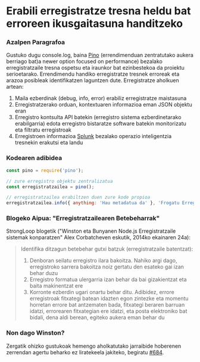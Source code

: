 # Erabili erregistratze tresna heldu bat erroreen ikusgaitasuna handitzeko

### Azalpen Paragrafoa

Gustuko dugu console.log, baina [Pino][pino] (errendimenduan zentratutako aukera berriago bat)a newer option focused on performance) bezalako erregistratzaile tresna ospetsu eta iraunkor bat ezinbestekoa da proiektu serioetarako.
Errendimendu handiko erregistratze tresnek erroreak eta arazoa posibleak identifikatzen laguntzen dute. Erregistratze aholkuen artean:

1. Maila ezberdinak (debug, info, error) erabiliz erregistratze maistasuna
2. Erregistratzerako orduan, kontextuaren informazioa eman JSON objektu eran
3. Erregistro kontsulta API batekin (erregistro sistema ezberdinetarako erabilgarria) edota erregistro bistaratze software batekin monitorizatu eta filtratu erregistroak
4. Erregistroen informazioa [Splunk][splunk] bezalako operazio inteligentzia tresnekin erakutsi eta landu

[pino]: https://www.npmjs.com/package/pino
[splunk]: https://www.splunk.com/

### Kodearen adibidea

```JavaScript
const pino = require('pino');

// zure erregistro objektu zentralizatua
const erregistratzailea = pino();

// erregistratzailea erabiltzen duen zure kode propioa
erregistratzailea.info({ anything: 'Hau metadatua da' }, 'Frogatu Erregistro Mezua %s parametroren batekin', 'parametroren bat');
```

### Blogeko Aipua: "Erregistratzailearen Betebeharrak"

StrongLoop blogetik ("Winston eta Bunyanen Node.js Erregistratzaile sistemak konparatzen" Alex Corbatcheven eskutik, 2014ko ekainaren 24a):

> Identifika ditzagun betebehar gutxi batzuk (erregistratzaile batentzat):
>
> 1. Denboran seilatu erregistro ilara bakoitza. Nahiko argi dago, erregistroko sarrera bakoitza noiz gertatu den esateko gai izan behar duzu
> 2. Erregistro formatua ulergarria izan behar da bai gizakientzat eta baita makinentzat ere
> 3. Korronte ezberdin ugari onartu behar ditu. Adibidez, errore erregistroak fitxategi batean idazten egon zintezke eta momentu horretan errore bat antzematen bada, fitxategi beraren barruan idatzi, errorearen fitxategian ere idatzi, eta posta elektroniko bat bidali, dena aldi berean, egiteko aukera eman behar du

### Non dago Winston?

Zergatik ohizko gustukoak hemengo aholkatutako jarraibide hoberenen zerrendan agertu beharko ez liratekeela jakiteko, begiratu [#684][#684].

[#684]: https://github.com/goldbergyoni/nodebestpractices/issues/684
